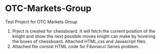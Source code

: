 # OTC-Markets-Group
Test Project for OTC Markets Group

1. Prject is created for chessboard. It will fetch the current position of the knight and show the next possible moves knight can make by hovering the boxes of chessboard. Attached HTML,css and Javascript files. 
2. Attached file consist HTML code for Fibonacci Series problem.
